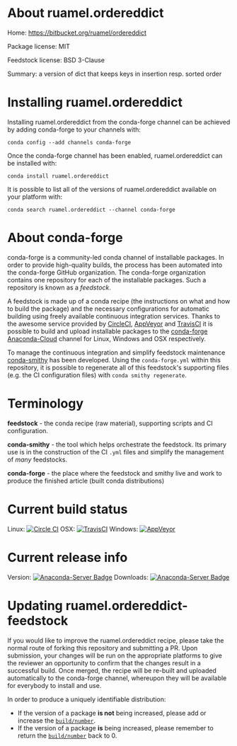 About ruamel.ordereddict
========================

Home: https://bitbucket.org/ruamel/ordereddict

Package license: MIT

Feedstock license: BSD 3-Clause

Summary: a version of dict that keeps keys in insertion resp. sorted order



Installing ruamel.ordereddict
=============================

Installing ruamel.ordereddict from the conda-forge channel can be achieved by adding conda-forge to your channels with:

```
conda config --add channels conda-forge
```

Once the conda-forge channel has been enabled, ruamel.ordereddict can be installed with:

```
conda install ruamel.ordereddict
```

It is possible to list all of the versions of ruamel.ordereddict available on your platform with:

```
conda search ruamel.ordereddict --channel conda-forge
```


About conda-forge
=================

conda-forge is a community-led conda channel of installable packages.
In order to provide high-quality builds, the process has been automated into the
conda-forge GitHub organization. The conda-forge organization contains one repository 
for each of the installable packages. Such a repository is known as a *feedstock*.

A feedstock is made up of a conda recipe (the instructions on what and how to build
the package) and the necessary configurations for automatic building using freely
available continuous integration services. Thanks to the awesome service provided by
[CircleCI](https://circleci.com/), [AppVeyor](http://www.appveyor.com/)
and [TravisCI](https://travis-ci.org/) it is possible to build and upload installable
packages to the [conda-forge](https://anaconda.org/conda-forge)
[Anaconda-Cloud](http://docs.anaconda.org/) channel for Linux, Windows and OSX respectively.

To manage the continuous integration and simplify feedstock maintenance
[conda-smithy](http://github.com/conda-forge/conda-smithy) has been developed.
Using the ``conda-forge.yml`` within this repository, it is possible to regenerate all of
this feedstock's supporting files (e.g. the CI configuration files) with ``conda smithy regenerate``.


Terminology
===========

**feedstock** - the conda recipe (raw material), supporting scripts and CI configuration.

**conda-smithy** - the tool which helps orchestrate the feedstock.
                   Its primary use is in the construction of the CI ``.yml`` files
                   and simplify the management of *many* feedstocks.

**conda-forge** - the place where the feedstock and smithy live and work to
                  produce the finished article (built conda distributions)

Current build status
====================

Linux: [![Circle CI](https://circleci.com/gh/conda-forge/ruamel.ordereddict-feedstock.svg?style=svg)](https://circleci.com/gh/conda-forge/ruamel.ordereddict-feedstock)
OSX: [![TravisCI](https://travis-ci.org/conda-forge/ruamel.ordereddict-feedstock.svg?branch=master)](https://travis-ci.org/conda-forge/ruamel.ordereddict-feedstock) 
Windows: [![AppVeyor](https://ci.appveyor.com/api/projects/status/github/conda-forge/ruamel-ordereddict-feedstock?svg=True)](https://ci.appveyor.com/project/conda-forge/ruamel-ordereddict-feedstock/branch/master)

Current release info
====================
Version: [![Anaconda-Server Badge](https://anaconda.org/conda-forge/ruamel.ordereddict/badges/version.svg)](https://anaconda.org/conda-forge/ruamel.ordereddict)
Downloads: [![Anaconda-Server Badge](https://anaconda.org/conda-forge/ruamel.ordereddict/badges/downloads.svg)](https://anaconda.org/conda-forge/ruamel.ordereddict)


Updating ruamel.ordereddict-feedstock
=====================================

If you would like to improve the ruamel.ordereddict recipe, please take the normal
route of forking this repository and submitting a PR. Upon submission, your changes will
be run on the appropriate platforms to give the reviewer an opportunity to confirm that the
changes result in a successful build. Once merged, the recipe will be re-built and uploaded
automatically to the conda-forge channel, whereupon they will be available for everybody to
install and use.

In order to produce a uniquely identifiable distribution:
 * If the version of a package **is not** being increased, please add or increase
   the [``build/number``](http://conda.pydata.org/docs/building/meta-yaml.html#build-number-and-string). 
 * If the version of a package **is** being increased, please remember to return
   the [``build/number``](http://conda.pydata.org/docs/building/meta-yaml.html#build-number-and-string)
   back to 0.
